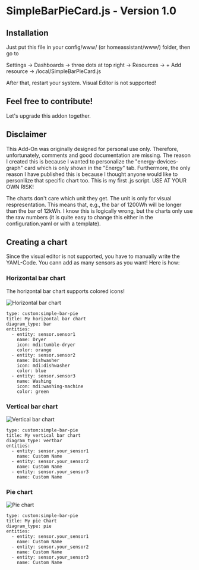# SimpleBarPieCard.js - Version 1.0
## Installation
Just put this file in your config/www/ (or homeassistant/www/) folder, then go to

Settings -> Dashboards -> three dots at top right -> Resources -> + Add resource -> /local/SimpleBarPieCard.js

After that, restart your system. Visual Editor is not supported!

## Feel free to contribute!
Let's upgrade this addon together.

## Disclaimer
This Add-On was originally designed for personal use only. 
Therefore, unfortunately, comments and good documentation are missing.
The reason I created this is because I wanted to personalize the "energy-devices-graph" card
which is only shown in the "Energy" tab. Furthermore, the only reason I have published this is
because I thought anyone would like to personilize that specific chart too.
This is my first .js script. USE AT YOUR OWN RISK!

The charts don't care which unit they get. The unit is only for visual respresentation. This means
that, e.g., the bar of 1200Wh will be longer than the bar of 12kWh. I know this is logically wrong, 
but the charts only use the raw numbers (it is quite easy to change this either in the 
configuration.yaml or with a template).

## Creating a chart
Since the visual editor is not supported, you have to manually write the YAML-Code.
You cann add as many sensors as you want!
Here is how:

### Horizontal bar chart
The horizontal bar chart supports colored icons!

![Horizontal bar chart](https://github.com/user-attachments/assets/cdb507d3-f995-49c4-b60d-8879c786d4ba)
```
type: custom:simple-bar-pie
title: My horizontal bar chart
diagram_type: bar
entities:
  - entity: sensor.sensor1
    name: Dryer
    icon: mdi:tumble-dryer
    color: orange
  - entity: sensor.sensor2
    name: Dishwasher
    icon: mdi:dishwasher
    color: blue
  - entity: sensor.sensor3
    name: Washing
    icon: mdi:washing-machine
    color: green
```

### Vertical bar chart
![Vertical bar chart](https://github.com/user-attachments/assets/0037e7ed-86aa-48a2-8459-cabbdb920b1a)
```
type: custom:simple-bar-pie
title: My vertical bar chart
diagram_type: vertbar
entities:
  - entity: sensor.your_sensor1
    name: Custom Name
  - entity: sensor.your_sensor2
    name: Custom Name
  - entity: sensor.your_sensor3
    name: Custom Name
```

### Pie chart
![Pie chart](https://github.com/user-attachments/assets/1f5c23af-b05e-46a8-964d-bc71bf38f5b1)
```
type: custom:simple-bar-pie
title: My pie Chart
diagram_type: pie
entities:
  - entity: sensor.your_sensor1
    name: Custom Name
  - entity: sensor.your_sensor2
    name: Custom Name
  - entity: sensor.your_sensor3
    name: Custom Name
```
